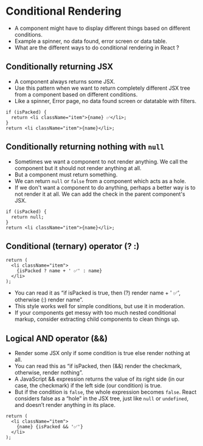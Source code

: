 # Conditional Rendering

- A component might have to display different things based on different conditions.
- Example a spinner, no data found, error screen or data table.
- What are the different ways to do conditional rendering in React ?



## Conditionally returning JSX 

- A component always returns some JSX.
- Use this pattern when we want to return completely different JSX tree from a component based on different conditions.
- Like a spinner, Error page, no data found screen or datatable with filters.

```tsx
if (isPacked) {
  return <li className="item">{name} ✅</li>;
}
return <li className="item">{name}</li>;
```


## Conditionally returning nothing with `null`

- Sometimes we want a component to not render anything. We call the component but it should not render anything at all.
- But a component must return something.
- We can return `null` or `false` from a component which acts as a hole.
- If we don't want a component to do anything, perhaps a better way is to not render it at all. We can add the check in the parent component's JSX.

```tsx
if (isPacked) {
  return null;
}
return <li className="item">{name}</li>;
```


## Conditional (ternary) operator (? :) 

```tsx
return (
  <li className="item">
    {isPacked ? name + ' ✅' : name}
  </li>
);
```
- You can read it as “if isPacked is true, then (?) render name + ' ✅', otherwise (:) render name”.
- This style works well for simple conditions, but use it in moderation.
- If your components get messy with too much nested conditional markup, consider extracting child components to clean things up.


## Logical AND operator (&&) 


- Render some JSX only if some condition is true else render nothing at all.
- You can read this as “if isPacked, then (&&) render the checkmark, otherwise, render nothing”.
- A JavaScript && expression returns the value of its right side (in our case, the checkmark) if the left side (our condition) is true.
- But if the condition is `false`, the whole expression becomes `false`. React considers false as a “hole” in the JSX tree, just like `null` or `undefined`, and doesn’t render anything in its place.

```tsx
return (
  <li className="item">
    {name} {isPacked && '✅'}
  </li>
);
```
